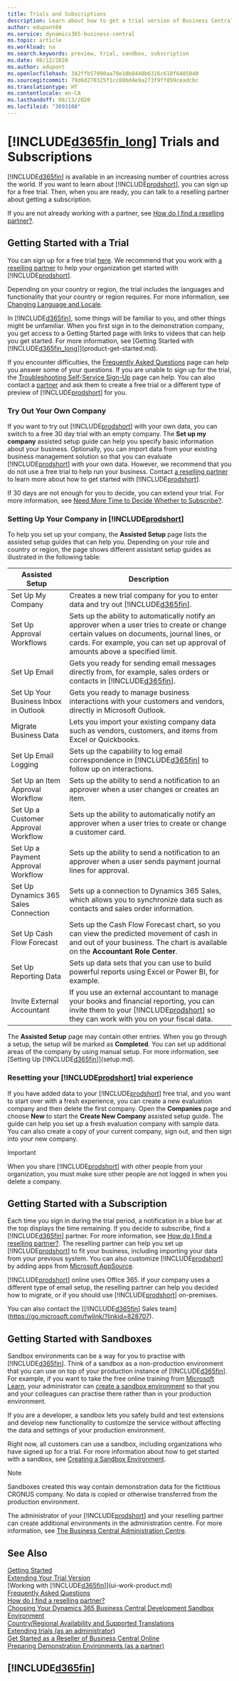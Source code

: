 ```yaml
---
title: Trials and Subscriptions
description: Learn about how to get a trial version of Business Central, how to work with sandbox environments, and how to sign up for a subscription.
author: edupont04
ms.service: dynamics365-business-central
ms.topic: article
ms.workload: na
ms.search.keywords: preview, trial, sandbox, subscription
ms.date: 08/12/2020
ms.author: edupont
ms.openlocfilehash: 342ffb57090aa78e10b8448b6316c610f6485040
ms.sourcegitcommit: 79d6d270325f1cc88bd4e9a273f9ff859ceadcbc
ms.translationtype: HT
ms.contentlocale: en-CA
ms.lasthandoff: 08/13/2020
ms.locfileid: "3693108"
---
```

# <a name="d365fin_long-trials-and-subscriptions"></a>[!INCLUDE[d365fin_long](includes/d365fin_long_md.md)] Trials and Subscriptions

[!INCLUDE[d365fin](includes/d365fin_md.md)] is available in an increasing number of countries across the world. If you want to learn about [!INCLUDE[prodshort](includes/prodshort.md)], you can sign up for a free trial. Then, when you are ready, you can talk to a reselling partner about getting a subscription.  

If you are not already working with a partner, see [How do I find a reselling partner?](across-faq.md#findpartner).  

## <a name="getting-started-with-a-trial"></a>Getting Started with a Trial

You can sign up for a free trial [here](https://go.microsoft.com/fwlink/?linkid=847861). We recommend that you work with [a reselling partner](across-faq.md#findpartner) to help your organization get started with [!INCLUDE[prodshort](includes/prodshort.md)].  

Depending on your country or region, the trial includes the languages and functionality that your country or region requires. For more information, see [Changing Language and Locale](about-locale-language.md).  

In [!INCLUDE[d365fin](includes/d365fin_md.md)], some things will be familiar to you, and other things might be unfamiliar. When you first sign in to the demonstration company, you get access to a Getting Started page with links to videos that can help you get started. For more information, see [Getting Started with [!INCLUDE[d365fin_long](includes/d365fin_long_md.md)]](product-get-started.md).  

If you encounter difficulties, the [Frequently Asked Questions](across-faq.md) page can help you answer some of your questions. If you are unable to sign up for the trial, the [Troubleshooting Self-Service Sign-Up](ui-troubleshoot-self-signup.md) page can help. You can also contact a [partner](across-faq.md#findpartner) and ask them to create a free trial or a different type of preview of [!INCLUDE[prodshort](includes/prodshort.md)] for you.  

### <a name="try-out-your-own-company"></a>Try Out Your Own Company

If you want to try out [!INCLUDE[prodshort](includes/prodshort.md)] with your own data, you can switch to a free 30 day trial with an empty company. The **Set up my company** assisted setup guide can help you specify basic information about your business. Optionally, you can import data from your existing business management solution so that you can evaluate [!INCLUDE[prodshort](includes/prodshort.md)] with your own data. However, we recommend that you do not use a free trial to help run your business. Contact [a reselling partner](across-faq.md#findpartner) to learn more about how to get started with [!INCLUDE[prodshort](includes/prodshort.md)].  

If 30 days are not enough for you to decide, you can extend your trial. For more information, see [Need More Time to Decide Whether to Subscribe?](admin-extend-trial.md).  

### <a name="setting-up-your-company-in-prodshort"></a>Setting Up Your Company in [!INCLUDE[prodshort](includes/prodshort.md)]

To help you set up your company, the **Assisted Setup** page lists the assisted setup guides that can help you. Depending on your role and country or region, the page shows different assistant setup guides as illustrated in the following table:

| Assisted Setup | Description |
| -------------- | ----------- |
| Set Up My Company |Creates a new trial company for you to enter data and try out [!INCLUDE[d365fin](includes/d365fin_md.md)]. |
| Set Up Approval Workflows |Sets up the ability to automatically notify an approver when a user tries to create or change certain values on documents, journal lines, or cards. For example, you can set up approval of amounts above a specified limit. |
| Set Up Email |Gets you ready for sending email messages directly from, for example, sales orders or contacts in [!INCLUDE[d365fin](includes/d365fin_md.md)]. |
| Set Up Your Business Inbox in Outlook |Gets you ready to manage business interactions with your customers and vendors, directly in Microsoft Outlook. |
| Migrate Business Data |Lets you import your existing company data such as vendors, customers, and items from Excel or Quickbooks. |
| Set Up Email Logging |Sets up the capability to log email correspondence in [!INCLUDE[d365fin](includes/d365fin_md.md)] to follow up on interactions. |
| Set Up an Item Approval Workflow |Sets up the ability to send a notification to an approver when a user changes or creates an item. |
| Set Up a Customer Approval Workflow |Sets up the ability to automatically notify an approver when a user tries to create or change a customer card. |
| Set Up a Payment Approval Workflow |Sets up the ability to send a notification to an approver when a user sends payment journal lines for approval. |
| Set Up Dynamics 365 Sales Connection |Sets up a connection to Dynamics 365 Sales, which allows you to synchronize data such as contacts and sales order information. |
| Set Up Cash Flow Forecast |Sets up the Cash Flow Forecast chart, so you can view the predicted movement of cash in and out of your business. The chart is available on the **Accountant Role Center**. |
| Set Up Reporting Data|Sets up data sets that you can use to build powerful reports using Excel or Power BI, for example. |
| Invite External Accountant |If you use an external accountant to manage your books and financial reporting, you can invite them to your [!INCLUDE[prodshort](includes/prodshort.md)] so they can work with you on your fiscal data. |

The **Assisted Setup** page may contain other entries. When you go through a setup, the setup will be marked as **Completed**. You can set up additional areas of the company by using manual setup. For more information, see [Setting Up [!INCLUDE[d365fin](includes/d365fin_md.md)]](setup.md).  

### <a name="resetting-your-prodshort-trial-experience"></a>Resetting your [!INCLUDE[prodshort](includes/prodshort.md)] trial experience

If you have added data to your [!INCLUDE[prodshort](includes/prodshort.md)] free trial, and you want to start over with a fresh experience, you can create a new evaluation company and then delete the first company. Open the **Companies** page and choose **New** to start the **Create New Company** assisted setup guide. The guide can help you set up a fresh evaluation company with sample data. You can also create a copy of your current company, sign out, and then sign into your new company.  

> [!IMPORTANT]
> When you share [!INCLUDE[prodshort](includes/prodshort.md)] with other people from your organization, you must make sure other people are not logged in when you delete a company.  

## <a name="getting-started-with-a-subscription"></a>Getting Started with a Subscription

Each time you sign in during the trial period, a notification in a blue bar at the top displays the time remaining. If you decide to subscribe, find a [!INCLUDE[d365fin](includes/d365fin_md.md)] partner. For more information, see [How do I find a reselling partner?](across-faq.md#findpartner). The reselling partner can help you set up [!INCLUDE[prodshort](includes/prodshort.md)] to fit your business, including importing your data from your previous system. You can also customize [!INCLUDE[prodshort](includes/prodshort.md)] by adding apps from [Microsoft AppSource](https://go.microsoft.com/fwlink/?linkid=2081646).  

[!INCLUDE[prodshort](includes/prodshort.md)] online uses Office 365. If your company uses a different type of email setup, the reselling partner can help you decided how to migrate, or if you should use [!INCLUDE[prodshort](includes/prodshort.md)] on-premises.  

You can also contact the [[!INCLUDE[d365fin](includes/d365fin_md.md)] Sales team](https://go.microsoft.com/fwlink/?linkid=828707).  

## <a name="getting-started-with-sandboxes"></a>Getting Started with Sandboxes

Sandbox environments can be a way for you to practise with [!INCLUDE[d365fin](includes/d365fin_md.md)]. Think of a sandbox as a non-production environment that you can use on top of your production instance of [!INCLUDE[d365fin](includes/d365fin_md.md)]. For example, if you want to take the free online training from [Microsoft Learn](/learn/browse/?products=dynamics-business-central), your administrator can [create a sandbox environment](/dynamics365/business-central/dev-itpro/administration/tenant-admin-center-environments#create-a-sandbox-environment) so that you and your colleagues can practise there rather than in your production environment.  

If you are a developer, a sandbox lets you safely build and test extensions and develop new functionality to customize the service without affecting the data and settings of your production environment.  

Right now, all customers can use a sandbox, including organizations who have signed up for a trial. For more information about how to get started with a sandbox, see [Creating a Sandbox Environment](across-how-create-sandbox-environment.md).  

> [!NOTE]
> Sandboxes created this way contain demonstration data for the fictitious CRONUS company. No data is copied or otherwise transferred from the production environment.  

The administrator of your [!INCLUDE[prodshort](includes/prodshort.md)] and your reselling partner can create additional environments in the administration centre. For more information, see [The Business Central Administration Centre](/dynamics365/business-central/dev-itpro/administration/tenant-admin-center).  

## <a name="see-also"></a>See Also

[Getting Started](product-get-started.md)  
[Extending Your Trial Version](admin-extend-trial.md)  
[Working with [!INCLUDE[d365fin](includes/d365fin_md.md)]](ui-work-product.md)  
[Frequently Asked Questions](across-faq.md)  
[How do I find a reselling partner?](across-faq.md#findpartner)  
[Choosing Your Dynamics 365 Business Central Development Sandbox Environment](/dynamics365/business-central/dev-itpro/developer/devenv-sandbox-overview?toc=/dynamics365/business-central/toc.json)  
[Country/Regional Availability and Supported Translations](/dynamics365/business-central/dev-itpro/compliance/apptest-countries-and-translations?toc=/dynamics365/business-central/toc.json)  
[Extending trials (as an administrator)](/dynamics365/business-central/dev-itpro/administration/tenant-administration#extending-trials)  
[Get Started as a Reseller of Business Central Online](/dynamics365/business-central/dev-itpro/administration/get-started-online)  
[Preparing Demonstration Environments (as a partner)](/dynamics365/business-central/dev-itpro/administration/demo-environment)  

## [!INCLUDE[d365fin](includes/free_trial_md.md)]  
